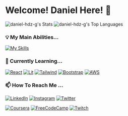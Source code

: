 # Welcome! Daniel Here! 👋

![daniel-hdz-g's Stats](https://github-readme-stats.vercel.app/api?username=daniel-hdz-g&theme=algolia&show_icons=true&hide_border=true&count_private=true)
![daniel-hdz-g's Top Languages](https://github-readme-stats.vercel.app/api/top-langs/?username=daniel-hdz-g&theme=algolia&show_icons=true&hide_border=true&layout=compact)

### 💡 My Main Abilities...

[![My Skills](https://skillicons.dev/icons?i=js,html,css)](https://skillicons.dev)

### 📔 Currently Learning...

[![React](https://skillicons.dev/icons?i=react)](https://react.dev/)
[![Lit](https://skillicons.dev/icons?i=lit)](https://lit.dev/)
[![Tailwind](https://skillicons.dev/icons?i=tailwind)](https://tailwindcss.com/)
[![Bootstrap](https://skillicons.dev/icons?i=bootstrap)](https://getbootstrap.com/)
[![AWS](https://skillicons.dev/icons?i=aws)](https://aws.amazon.com/)

### 📫 How To Reach Me ...

[![LinkedIn](https://skillicons.dev/icons?i=linkedin)](https://www.linkedin.com/in/dahg/)  [![Instagram](https://skillicons.dev/icons?i=instagram)](https://www.instagram.com/dannyhg_/)  [![Twitter](https://skillicons.dev/icons?i=twitter)](https://twitter.com/dnnbth)

[![Coursera](https://img.shields.io/badge/dahg-%230056D2.svg?style=for-the-badge&logo=coursera&logoColor=white)](https://www.coursera.org/learner/dahg)
[![FreeCodeCamp](https://img.shields.io/badge/FreeCodeCamp-%23123.svg?&style=for-the-badge&logo=freecodecamp&logoColor=green)](https://www.freecodecamp.org/dahg)
[![Twitch](https://img.shields.io/badge/DUXDAN-%239146FF.svg?style=for-the-badge&logo=Twitch&logoColor=white)](https://www.twitch.tv/duxdan)
